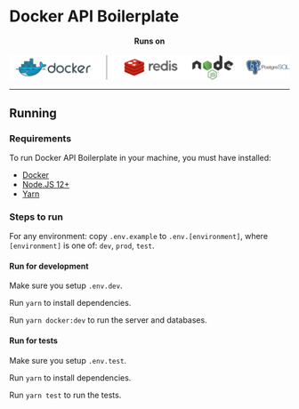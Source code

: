 # Docker API Boilerplate

<p align="center">
  <strong>Runs on</strong>
  <br>
  <br>
  <img width="600px" src="./docs/assets/stack.png" />
</p>
<hr>

## Running

### Requirements

To run Docker API Boilerplate in your machine, you must have installed:

- [Docker](https://www.docker.com/)
- [Node.JS 12+](https://nodejs.org/en/)
- [Yarn](https://yarnpkg.com/)

### Steps to run

For any environment: copy `.env.example` to `.env.[environment]`, where `[environment]` is one of: `dev`, `prod`, `test`.

#### Run for development

Make sure you setup `.env.dev`.

Run `yarn` to install dependencies.

Run `yarn docker:dev` to run the server and databases.

#### Run for tests

Make sure you setup `.env.test`.

Run `yarn` to install dependencies.

Run `yarn test` to run the tests.
